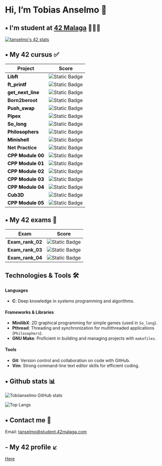 <h1> Hi, I’m Tobias Anselmo 👋 </h1>

## ▪️ I'm student at [42 Malaga](https://www.42malaga.com/) 👨🏻‍💻

[![tanselmo's 42 stats](https://badge.mediaplus.ma/black/tanselmo?1337Badge=off&UM6P=off)](https://github.com/oakoudad/badge42)

## ▪️ My 42 cursus ✅
| Project | Score |
|--------|--------|
| <b><a href="https://github.com/Tobiianselmo/Libft" style="text-decoration:none; color:black;">Libft</a></b> | ![Static Badge](https://img.shields.io/badge/Score-125-brightgreen?style=flat) |
| <b><a href="https://github.com/Tobiianselmo/ft_printf" style="text-decoration:none; color:black;">ft_printf</a></b> | ![Static Badge](https://img.shields.io/badge/Score-100-brightgreen?style=flat) |
| <b><a href="https://github.com/Tobiianselmo/Get_next_line" style="text-decoration:none; color:black;">get_next_line</a></b> | ![Static Badge](https://img.shields.io/badge/Score-125-brightgreen?style=flat) |
| <b>Born2beroot</b> | ![Static Badge](https://img.shields.io/badge/Score-110-brightgreen?style=flat) |
| <b><a href="https://github.com/Tobiianselmo/Push_swap" style="text-decoration:none; color:black;">Push_swap</a></b> | ![Static Badge](https://img.shields.io/badge/Score-125-brightgreen?style=flat) |
| <b><a href="https://github.com/Tobiianselmo/Pipex" style="text-decoration:none; color:black;">Pipex</a></b> | ![Static Badge](https://img.shields.io/badge/Score-125-brightgreen?style=flat) |
| <b><a href="https://github.com/Tobiianselmo/So_long" style="text-decoration:none; color:black;">So_long</a></b> | ![Static Badge](https://img.shields.io/badge/Score-100-brightgreen?style=flat) |
| <b><a href="https://github.com/Tobiianselmo/Philosophers" style="text-decoration:none; color:black;">Philosophers</a></b> | ![Static Badge](https://img.shields.io/badge/Score-100-brightgreen?style=flat) |
| <b><a href="https://github.com/Tobiianselmo/Minishell" style="text-decoration:none; color:black;">Minishell</a></b> | ![Static Badge](https://img.shields.io/badge/Score-101-brightgreen?style=flat) |
| <b>Net Practice</b> | ![Static Badge](https://img.shields.io/badge/Score-100-brightgreen?style=flat) |
| <b><a href="https://github.com/Tobiianselmo/CPP-Modules" style="text-decoration:none; color:black;">CPP Module 00</a></b> | ![Static Badge](https://img.shields.io/badge/Score-80-brightgreen?style=flat) |
| <b><a href="https://github.com/Tobiianselmo/CPP-Modules" style="text-decoration:none; color:black;">CPP Module 01</a></b> | ![Static Badge](https://img.shields.io/badge/Score-100-brightgreen?style=flat) |
| <b><a href="https://github.com/Tobiianselmo/CPP-Modules" style="text-decoration:none; color:black;">CPP Module 02</a></b> | ![Static Badge](https://img.shields.io/badge/Score-80-brightgreen?style=flat) |
| <b><a href="https://github.com/Tobiianselmo/CPP-Modules" style="text-decoration:none; color:black;">CPP Module 03</a></b> | ![Static Badge](https://img.shields.io/badge/Score-100-brightgreen?style=flat) |
| <b><a href="https://github.com/Tobiianselmo/CPP-Modules" style="text-decoration:none; color:black;">CPP Module 04</a></b> | ![Static Badge](https://img.shields.io/badge/Score-80-brightgreen?style=flat) |
| <b><a href="https://github.com/Tobiianselmo/Cub3D" style="text-decoration:none; color:black;">Cub3D</a></b> | ![Static Badge](https://img.shields.io/badge/Score-120-brightgreen?style=flat) |
| <b><a href="https://github.com/Tobiianselmo/CPP-Modules" style="text-decoration:none; color:black;">CPP Module 05</a></b> | ![Static Badge](https://img.shields.io/badge/Score-100-brightgreen?style=flat) |

## ▪️ My 42 exams 💯
| Exam | Score |
|--------|--------|
| **Exam_rank_02** | ![Static Badge](https://img.shields.io/badge/Score-100-brightgreen?style=flat)
| **Exam_rank_03** | ![Static Badge](https://img.shields.io/badge/Score-100-brightgreen?style=flat)
| **Exam_rank_04** | ![Static Badge](https://img.shields.io/badge/Score-100-brightgreen?style=flat)

## Technologies & Tools 🛠️

#### Languages
- **C**: Deep knowledge in systems programming and algorithms.

#### Frameworks & Libraries
- **MinilibX**: 2D graphical programming for simple games (used in `So_long`).
- **Pthread**: Threading and synchronization for multithreaded applications (`Philosophers`).
- **GNU Make**: Proficient in building and managing projects with `makefiles`.

#### Tools
- **Git**: Version control and collaboration on code with GitHub.
- **Vim**: Strong command-line text editor skills for efficient coding.
  
## ▪️ Github stats 📊

![Tobiianselmo GitHub stats](https://github-readme-stats.vercel.app/api?username=Tobiianselmo&show_icons=true&theme=github_dark)

![Top Langs](https://github-readme-stats.vercel.app/api/top-langs/?username=Tobiianselmo&layout=compact&theme=github_dark)

## ▪️ Contact me 📩

Email: tanselmo@student.42malaga.com

## - My 42 profile ↙️
[Here](https://profile.intra.42.fr/users/tanselmo)
